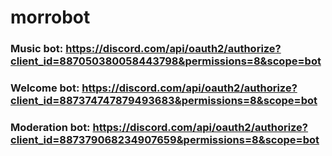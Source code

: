 # morrobot

### Music bot: https://discord.com/api/oauth2/authorize?client_id=887050380058443798&permissions=8&scope=bot

### Welcome bot: https://discord.com/api/oauth2/authorize?client_id=887374747879493683&permissions=8&scope=bot

### Moderation bot: https://discord.com/api/oauth2/authorize?client_id=887379068234907659&permissions=8&scope=bot
